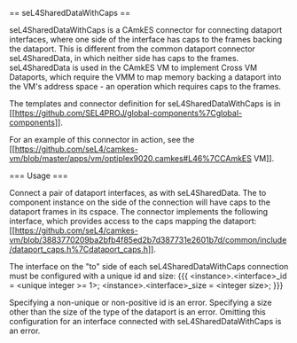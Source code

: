 == seL4SharedDataWithCaps ==

seL4SharedDataWithCaps is a CAmkES connector for connecting dataport
interfaces, where one side of the interface has caps to the frames
backing the dataport. This is different from the common dataport
connector seL4SharedData, in which neither side has caps to the frames.
seL4SharedData is used in the CAmkES VM to implement Cross VM Dataports,
which require the VMM to map memory backing a dataport into the VM's
address space - an operation which requires caps to the frames.

The templates and connector definition for seL4SharedDataWithCaps is in
\[\[<https://github.com/SEL4PROJ/global-components%7Cglobal-components>\]\].

For an example of this connector in action, see the
\[\[<https://github.com/seL4/camkes-vm/blob/master/apps/vm/optiplex9020.camkes#L46%7CCAmkES>
VM\]\].

=== Usage ===

Connect a pair of dataport interfaces, as with seL4SharedData. The to
component instance on the side of the connection will have caps to the
dataport frames in its cspace. The connector implements the following
interface, which provides access to the caps mapping the dataport:
\[\[<https://github.com/seL4/camkes-vm/blob/3883770209ba2bfb4f85ed2b7d387731e2601b7d/common/include/dataport_caps.h%7Cdataport_caps.h>\]\].

The interface on the "to" side of each seL4SharedDataWithCaps connection
must be configured with a unique id and size: {{{
&lt;instance&gt;.&lt;interface&gt;\_id = &lt;unique integer &gt;= 1&gt;;
&lt;instance&gt;.&lt;interface&gt;\_size = &lt;integer size&gt;; }}}

Specifying a non-unique or non-positive id is an error. Specifying a
size other than the size of the type of the dataport is an error.
Omitting this configuration for an interface connected with
seL4SharedDataWithCaps is an error.
